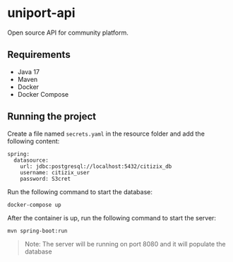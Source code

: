 # uniport-api

Open source API for community platform.

## Requirements

- Java 17
- Maven
- Docker
- Docker Compose

## Running the project

Create a file named `secrets.yaml` in the resource folder and add the following content:

```shell
spring:
  datasource:
    url: jdbc:postgresql://localhost:5432/citizix_db
    username: citizix_user
    password: S3cret
```

Run the following command to start the database:

```shell
docker-compose up
```

After the container is up, run the following command to start the server:

```shell
mvn spring-boot:run
```

> Note: The server will be running on port 8080 and it will populate the database